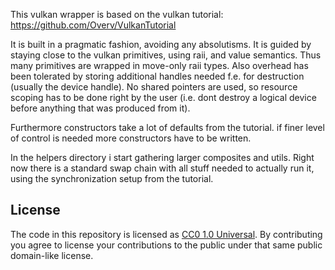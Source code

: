 This vulkan wrapper is based on the vulkan tutorial: https://github.com/Overv/VulkanTutorial

It is built in a pragmatic fashion, avoiding any absolutisms. It is guided by staying close to the vulkan primitives, using raii, and value semantics. Thus many primitives are wrapped in move-only raii types. Also overhead has been tolerated by storing additional handles needed f.e. for destruction (usually the device handle). No shared pointers are used, so resource scoping has to be done right by the user (i.e. dont destroy a logical device before anything that was produced from it).

Furthermore constructors take a lot of defaults from the tutorial. if finer level of control is needed more constructors have to be written.

In the helpers directory i start gathering larger composites and utils. Right now there is a standard swap chain with all stuff needed to actually run it, using the synchronization setup from the tutorial.

License
-------

The code in this repository is licensed as [CC0 1.0 Universal](https://creativecommons.org/publicdomain/zero/1.0/). By contributing you agree to license your contributions to the public under that same public domain-like license.
